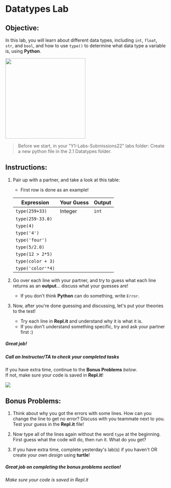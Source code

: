 # Datatypes Lab

## Objective: 
In this lab, you will learn about different data types, including `int`, `float`, `str`, and `bool`, and how to use `type()` to determine what data type a variable is, using **Python**. 





<img src="https://miro.medium.com/max/1000/1*aNMBIivJppLy2fMRVUSgHA.gif" width=250>




> Before we start, in your "Y1-Labs-Submissions22" labs folder: Create a new python file in the 2.1 Datatypes folder. 


## Instructions:

1. Pair up with a partner, and take a look at this table:
    - First row is done as an example!  
    
    **Expression** | **Your Guess** | **Output**
    --- | --- | ---
    `type(259+33)` | Integer | `int`
    `type(259-33.0)` |  | 
    `type(4)` |  | 
    `type('4')` |  | 
    `type('four')` |  | 
    `type(5/2.0)` |  |
    `type(12 > 2*5)` |  | 
    `type(color + 3)` |  |
    `type('color'*4)` |  | 

1. Go over each line with your partner, and try to guess what each line returns as an **output**... discuss what your guesses are!
    - If you don't think **Python** can do something, write `Error`.  

1. Now, after you're done guessing and discussing, let's put your theories to the test!
    - Try each line in **Repl.it** and understand why it is what it is.
    - If you don't understand something specific, try and ask your partner first :)





##### Great job!
##### Call an Instructor/TA to check your completed tasks
 

If you have extra time, continue to the **Bonus Problems** *below*.  
If not, make sure your code is saved in **Repl.it**!


[![](https://programmer.group/images/article/1a680890c223e534389f27858b5bf33a.jpg)]()





## Bonus Problems: 
1. Think about why you got the errors with some lines. How can you change the line to get no error? Discuss with you teammate next to you.  Test your guess in the **Repl.it** file! 

2. Now type all of the lines again without the word `type` at the beginning. First guess what the code will do, then run it. What do you get?

3. If you have extra time, complete yesterday's lab(s) if you haven't OR create your *own design* using **turtle**!


##### Great job on completing the bonus problems section!  
###### Make sure your code is saved in Repl.it


